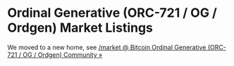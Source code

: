 #   Ordinal Generative (ORC-721 / OG / Ordgen) Market Listings


We moved to a new home, see [/market @ Bitcoin Ordinal Generative (ORC-721 / OG / Ordgen) Community »](https://github.com/inscribs/market)

